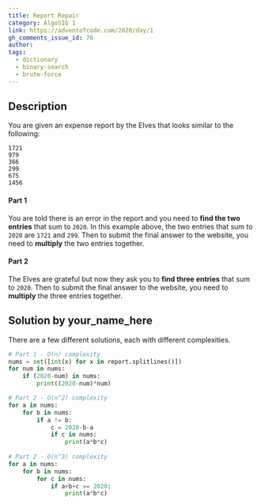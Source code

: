```yaml
---
title: Report Repair
category: AlgoSIG 1
link: https://adventofcode.com/2020/day/1
gh_comments_issue_id: 76
author:
tags:
  - dictionary
  - binary-search
  - brute-force
---
```


## Description

You are given an expense report by the Elves that looks similar to the following:

```
1721
979
366
299
675
1456
```


#### Part 1
You are told there is an error in the report and you need to **find the two entries** that sum to `2020`. In this example above, the two entries that sum to `2020` are `1721` and `299`. Then to submit the final answer to the website, you need to **multiply** the two entries together. 

#### Part 2
The Elves are grateful but now they ask you to **find three entries** that sum to `2020`. Then to submit the final answer to the website, you need to **multiply** the three entries together. 

## Solution by your_name_here

There are a few different solutions, each with different complexities.

```python
# Part 1 - O(n) complexity
nums = set([int(x) for x in report.splitlines()])
for num in nums:
    if (2020-num) in nums:
        print((2020-num)*num)

# Part 2 - O(n^2) complexity
for a in nums:
    for b in nums:
        if a != b:
            c = 2020-b-a
            if c in nums:
                print(a*b*c)
              
# Part 2 - O(n^3) complexity  
for a in nums:
    for b in nums:
        for c in nums:
            if a+b+c == 2020:
                print(a*b*c)
```
